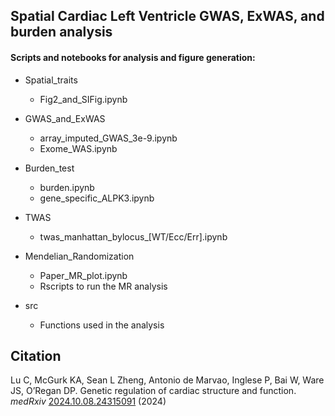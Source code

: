 ## Spatial Cardiac Left Ventricle GWAS, ExWAS, and burden analysis

#### Scripts and notebooks for analysis and figure generation:

- Spatial_traits
  - Fig2_and_SIFig.ipynb
  
- GWAS_and_ExWAS
  - array_imputed_GWAS_3e-9.ipynb
  - Exome_WAS.ipynb

- Burden_test
  - burden.ipynb
  - gene_specific_ALPK3.ipynb

- TWAS
  - twas_manhattan_bylocus_[WT/Ecc/Err].ipynb

- Mendelian_Randomization
  - Paper_MR_plot.ipynb
  - Rscripts to run the MR analysis

- src
  - Functions used in the analysis


## Citation

Lu C, McGurk KA, Sean L Zheng, Antonio de Marvao, Inglese P, Bai W, Ware JS, O’Regan DP. Genetic regulation of cardiac structure and function. _medRxiv_ [2024.10.08.24315091](https://doi.org/10.1101/2024.10.08.24315091) (2024)

